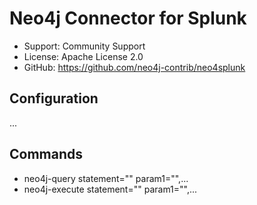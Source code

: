 # Neo4j Connector for Splunk

* Support: Community Support
* License: Apache License 2.0
* GitHub: https://github.com/neo4j-contrib/neo4splunk


## Configuration

... 

## Commands

* neo4j-query statement="" param1="",...
* neo4j-execute statement="" param1="",...